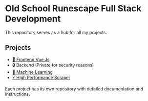 # Old School Runescape Full Stack Development

This repository serves as a hub for all my projects.

## Projects

- [🎨 Frontend Vue.Js](https://github.com/yourusername/frontend-repo)
- 🔒 Backend (Private for security reasons)
- [🤖 Machine Learning](https://github.com/yourusername/ml-repo)
- [⚡ High Performance Scraper](https://github.com/yourusername/scraper-repo)

Each project has its own repository with detailed documentation and instructions.
